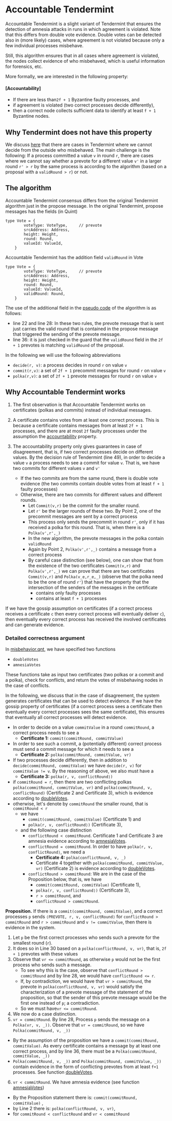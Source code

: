# Accountable Tendermint 

Accountable Tendermint is a slight variant of Tendermint that ensures the
detection of amnesia attacks in runs in which agreement is violated. Note that
this differs from double vote evidence. Double votes can be detected also in
(more likely) cases, where agreement is not violated because only a few
individual processes misbehave. 

Still, this algorithm ensures that in all cases where agreement is violated, the
nodes collect evidence of who misbehaved, which is useful information for
forensics, etc. 

More formally, we are interested in the following property:

#### **[Accountability]**
- If there are less than`2f + 1` Byzantine faulty processes, and 
- if agreement is violated (two correct processes decide differently), 
- then a correct node collects sufficient data to identify at least `f + 1`
Byzantine nodes.


## Why Tendermint does not have this property

We discuss [here](../misbehavior.md#what-cannot-be-done) that there are cases in
Tendermint where we cannot decide from the outside who misbehaved. The main
challenge is the following: If a process committed a value `v` in round `r`,
there are cases where we cannot say whether a prevote for a different value `v'`
in a larger round `r' > r` by the same process is according to the algorithm
(based on a proposal with a `validRound > r`) or not.


## The algorithm

Accountable Tendermint consensus differs from the original Tendermint algorithm
just in the propose message. In the original Tendermint, propose messages has
the fields (in Quint)
```
type Vote = {
        voteType: VoteType,     // prevote
        srcAddress: Address, 
        height: Height,
        round: Round,
        valueId: ValueId,
    }
```

Accountable Tendermint has the addition field `validRound` in Vote
```
type Vote = {
        voteType: VoteType,     // prevote
        srcAddress: Address, 
        height: Height,
        round: Round,
        valueId: ValueId,
        validRound: Round,
    }
```

The use of the additional field in the [pseudo code](./pseudo.md) of the
algorithm is as follows:
- line 22 and line 28: In these two rules, the prevote message that is sent just
  carries the valid round that is contained in the propose message that
  triggered the sending of the prevote message.
- line 36: it is just checked in the guard that the `validRound` field in the
  `2f + 1` prevotes is matching `validRound` of the proposal.

In the following we will use the following abbreviations
- `decide(r, v)`: a process decides in round `r` on value `v`
- `commit(r,v)`: a set of `2f + 1` precommit messages for round `r` on value `v`
- `polka(r,v)`: a set of `2f + 1` prevote messages for round `r` on value `v`


## Why Accountable Tendermint works

1. The first observation is that Accountable Tendermint works on certificates
  (polkas and commits) instead of individual messages.
2. A certificate contains votes from at least one correct process. This is
  because a certificate contains messages from at least `2f + 1` processes, and
  there are at most `2f` faulty processes under the assumption the
  [accountability](#accountability) property.
3. The accountability property only gives guarantees in case of disagreement,
  that is, if two correct processes decide on different values. By the decision
  rule of Tendermint (line 49), in order to decide a value `v` a process needs to
  see a commit for value `v`. That is, we have two commits for different values `v` and `v'`

    - If the two commits are from the same round, there is double vote evidence
    (the two commits contain double votes from at least `f + 1` faulty processes) 
    - Otherwise, there are two commits for different values and different
      rounds.
        - Let `Commit(v,r)` be the commit for the smaller round. 
        - Let `r'` be the larger rounds of these two. By Point 2, one of the
          precommit messages are sent by a correct process
        - This process only sends the precommit in round `r'`, only if it has
          received a polka for this round. That is, when there is a `Polka(v',r',_)`
        - In the new algorithm, the prevote messages in the polka contain `validRound`
        - Again by Point 2, `Polka(v',r',_)` contains a message from a correct process
        - By careful case distinction (see below), one can show that from the
          existence of the two certificates `Commit(v,r)` and `Polka(v',r',_)` we
          can prove that there are two certificates `Commit(v,r)` and
          `Polka(v_e,r_e,_)` (observe that the polka need to be the one of round
          `r'`) that have the property that the intersection of the senders of
          the messages in the certificate 
            - contains only faulty processes
            - contains at least `f + 1` processes 

If we have the gossip assumption on certificates (if a correct process receives
a certificate `c` then every correct process will eventually deliver `c`), then
eventually every correct process has received the involved certificates and can
generate evidence.

### Detailed correctness argument

In [misbehavior.qnt](./misbehavior.qnt), we have specified two functions
  - `doubleVotes`
  - `amnesiaVotes`

These functions take as input two certificates (two polkas or a commit and a
polka), check for conflicts, and return the votes of misbehaving nodes in the
case of conflicts. 


In the following, we discuss that in the case of disagreement,
the system generates certificates that can be used to detect evidence. If we
have the gossip property of certificates (if a correct process sees a
certificate then eventually every correct processes sees the same certificate),
this ensures that eventually all correct processes will detect evidence.


- In order to decide on a value `commitValue` in a round `commitRound`, a 
  correct process needs to see a
  - **Certificate 1:** `commit(commitRound, commitValue)`
- In order to see such a commit, a (potentially different) correct process must
  send a commit message for which it needs to see a 
  - **Certificate 2:** `polka(commitRound, commitValue, vr)`
- If two processes decide differently, then in addition to `decide(commitRound,
  commitValue)` we have `decide(r, v)` for `commitValue != v`. By the reasoning
of above, we also must have a 
  - **Certificate 3:** `polka(r, v, conflictRound⟩)`
- if  `commitRound = r`, then there are two conflicting polkas 
 `polka(commitRound, commitValue, vr)` and `polka(commitRound, v, conflictRound)` (Certificate 2 and Certificate 3), which is evidence according to [doubleVotes](./misbehavior.qnt).
- otherwise, let's denote by `commitRound` the smaller round, that is `commitRound < r`
  - we have 
    - `commit(commitRound, commitValue)` (Certificate 1) and 
    - `polka(r, v, conflictRound⟩)` (Certificate 3),
  - and the following case distinction
    - `conflictRound < commitRound`. Certificate 1 and Certificate 3 are amnesia evidence according to [amnesiaVotes](./misbehavior.qnt).
    - `conflictRound = commitRound`. In order to have `polka(r, v, conflictRound⟩`, we need a 
      - **Certificate 4:** `polka(conflictRound, v, _)` 
      - Certificate 4 together with `polka(commitRound, commitValue, vr)` (Certificate 2) is evidence according to [doubleVotes](./misbehavior.qnt).
    - `conflictRound > commitRound`: We are in the case of the Proposition below, that is, we have
      - `commit(commitRound, commitValue)` (Certificate 1),  
      - `polka(r, v, conflictRound⟩)` (Certificate 3),
      - `r > commitRound`, and
      - `conflictRound > commitRound`.



**Proposition.** If there is a `commit(commitRound, commitValue)`, and a correct
processes `p` sends `⟨PREVOTE, r, v, conflictRound⟩` for `conflictRound > commitRound` 
and `r > commitRound`  and `v != commitValue`, then there
is evidence in the system.

1. Let `p` be the first correct processes who sends such a prevote for the
   smallest round (`r`).
2. It does so in Line 30 based on a `polka(conflictRound, v, vr)`, that is,
   `2f + 1` prevotes with these values
3. Observe that `vr <= commitRound`, as otherwise `p` would not be the first
   process who sends such a message. 
   - To see why this is the case, observe that `conflictRound > commitRound` and
     by line 28, we would have `conflictRound <= r`. 
   - If, by contradiction, we would have that `vr > commitRound`, the prevote in
     `polka(conflictRound, v, vr)` would satisfy the characterization of a
     prevote message of the statement of the proposition, so that the sender of
     this prevote message would be the first one instead of `p`; a contradiction. 
   - So we must have`vr <= commitRound`.
4. We now do a case distinction.  
5. `vr = commitRound`. By line 28, Process `p` sends the message on a 
   `Polka(vr, v, _))`. Observe that `vr = commitRound`, so we have `Polka(commitRound,
   v, _))`
  - By the assumption of the proposition we have a `commit(commitRound,
    commitValue)`. As every certificate contains a message by at least one
    correct process, and by line 36, there must be a `Polka(commitRound,
    commitValue, _))`
  - `Polka(commitRound, v, _))` and `Polka(commitRound, commitValue, _))`
    contain evidence in the form of conflicting prevotes from at least `f+1`
    processes. See function [doubleVotes](./misbehavior.qnt).
6. `vr < commitRound`. We have amnesia evidence (see function
   [amnesiaVotes](./misbehavior.qnt))
  - By the Proposition statement there is: `commit(commitRound, commitValue)` ,
  - by Line 2 there is: `polka(conflictRound, v, vr)`,
  - for `commitRound < conflictRound` and `vr < commitRound`
